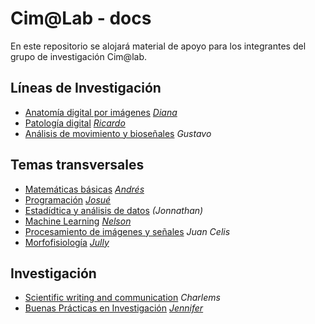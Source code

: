# Cim@Lab - docs

En este repositorio se alojará material de apoyo para los integrantes del grupo de investigación Cim@lab.  

## Líneas de Investigación

- [Anatomía digital por imágenes](/digital_anatomy) *[Diana](https://github.com/diagiraldo)*
- [Patología digital](/digital_patholog) *[Ricardo](https://github.com/ykcir)*
- [Análisis de movimiento y bioseñales](/motion_and_biosignal_analysis) *Gustavo*

## Temas transversales

- [Matemáticas básicas](/maths) *[Andrés](https://github.com/andrescarrera)*
- [Programación](/programming) *[Josué](https://github.com/jaruanob)*
- [Estadídtica y análisis de datos](/data_science) *(Jonnathan)*
- [Machine Learning](/machine_learning) *[Nelson](https://github.com/nelsonfvt)*
- [Procesamiento de imágenes y señales](/signal_and_image_processing) *Juan Celis*
- [Morfofisiología](/morphophysiology) *[Jully](https://github.com/jpgonzalezh)*

## Investigación

- [Scientific writing and communication](/scientific_communication) *Charlems*
- [Buenas Prácticas en Investigación](/research_practices) *[Jennifer](https://github.com/Jennsalop)*

